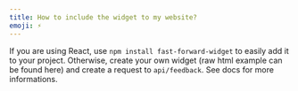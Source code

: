 ```yaml
---
title: How to include the widget to my website?
emoji: ⚡️
---
```


If you are using React, use `npm install fast-forward-widget` to easily add it to your project. Otherwise, create your own widget (raw html example can be found here) and create a request to `api/feedback`. See docs for more informations.
